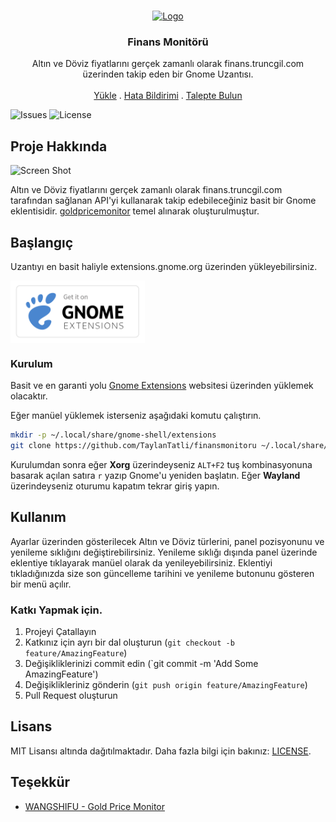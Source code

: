 <br/>
<p align="center">
  <a href="https://github.com/TaylanTatli/finansmonitoru">
    <img src="https://user-images.githubusercontent.com/754514/216790467-fc8b1ef9-e28b-48b4-8de6-fbd267601f2b.png" alt="Logo" width="80" height="80">
  </a>

  <h3 align="center">Finans Monitörü</h3>

  <p align="center">
    Altın ve Döviz fiyatlarını gerçek zamanlı olarak finans.truncgil.com üzerinden takip eden bir Gnome Uzantısı.
    <br/>
    <br/>
    <a href="https://extensions.gnome.org/extension/5739/finans-monitoru/">Yükle</a>
    .
    <a href="https://github.com/TaylanTatli/finansmonitoru/issues">Hata Bildirimi</a>
    .
    <a href="https://github.com/TaylanTatli/finansmonitoru/issues">Talepte Bulun</a>
  </p>
</p>

![Issues](https://img.shields.io/github/issues/TaylanTatli/finansmonitoru) ![License](https://img.shields.io/github/license/TaylanTatli/finansmonitoru) 

## Proje Hakkında

![Screen Shot](https://user-images.githubusercontent.com/754514/216790566-68715b06-5148-407a-8046-6534b8e0526f.png)

Altın ve Döviz fiyatlarını gerçek zamanlı olarak finans.truncgil.com tarafından sağlanan API'yi kullanarak takip edebileceğiniz basit bir Gnome eklentisidir. [goldpricemonitor](https://github.com/wotmshuaisi/goldpricemonitor) temel alınarak oluşturulmuştur.

## Başlangıç

Uzantıyı en basit haliyle extensions.gnome.org üzerinden yükleyebilirsiniz.

[<img src="https://raw.githubusercontent.com/andyholmes/gnome-shell-extensions-badge/master/get-it-on-ego.svg?sanitize=true" alt="Get it on GNOME Extensions" height="100" align="middle">][ego]

### Kurulum

Basit ve en garanti yolu [Gnome Extensions](https://extensions.gnome.org/extension/5739/finans-monitoru/) websitesi üzerinden yüklemek olacaktır.

Eğer manüel yüklemek isterseniz aşağıdaki komutu çalıştırın.

```sh
mkdir -p ~/.local/share/gnome-shell/extensions
git clone https://github.com/TaylanTatli/finansmonitoru ~/.local/share/gnome-shell/extensions/Finans_Monitor@taylantatli_github
```

Kurulumdan sonra eğer **Xorg** üzerindeyseniz `ALT+F2` tuş kombinasyonuna basarak açılan satıra `r` yazıp Gnome'u yeniden başlatın.
Eğer **Wayland** üzerindeyseniz oturumu kapatım tekrar giriş yapın.

## Kullanım

Ayarlar üzerinden gösterilecek Altın ve Döviz türlerini, panel pozisyonunu ve yenileme sıklığını değiştirebilirsiniz. Yenileme sıklığı dışında panel üzerinde eklentiye tıklayarak manüel olarak da yenileyebilirsiniz. Eklentiyi tıkladığınızda size son güncelleme tarihini ve yenileme butonunu gösteren bir menü açılır.

### Katkı Yapmak için.

1. Projeyi Çatallayın
2. Katkınız için ayrı bir dal oluşturun (`git checkout -b feature/AmazingFeature`)
3. Değişikliklerinizi commit edin (`git commit -m 'Add Some AmazingFeature')
4. Değişiklikleriniz gönderin (`git push origin feature/AmazingFeature`)
5. Pull Request oluşturun

## Lisans

MIT Lisansı altında dağıtılmaktadır. Daha fazla bilgi için bakınız: [LICENSE](https://github.com/TaylanTatli/finansmonitoru/blob/master/LICENSE).

## Teşekkür

* [WANGSHIFU - Gold Price Monitor](https://github.com/wotmshuaisi/goldpricemonitor)

[ego]: https://extensions.gnome.org/extension/5739/finans-monitoru/